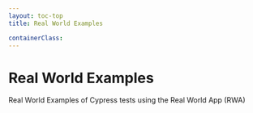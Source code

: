 ```yaml
---
layout: toc-top
title: Real World Examples

containerClass:
---
```


# Real World Examples

Real World Examples of Cypress tests using the Real World App (RWA)

